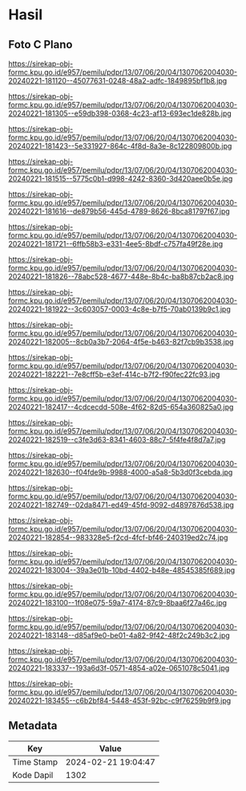 # Hasil

## Foto C Plano

https://sirekap-obj-formc.kpu.go.id/e957/pemilu/pdpr/13/07/06/20/04/1307062004030-20240221-181120--45077631-0248-48a2-adfc-1849895bf1b8.jpg

https://sirekap-obj-formc.kpu.go.id/e957/pemilu/pdpr/13/07/06/20/04/1307062004030-20240221-181305--e59db398-0368-4c23-af13-693ec1de828b.jpg

https://sirekap-obj-formc.kpu.go.id/e957/pemilu/pdpr/13/07/06/20/04/1307062004030-20240221-181423--5e331927-864c-4f8d-8a3e-8c122809800b.jpg

https://sirekap-obj-formc.kpu.go.id/e957/pemilu/pdpr/13/07/06/20/04/1307062004030-20240221-181515--5775c0b1-d998-4242-8360-3d420aee0b5e.jpg

https://sirekap-obj-formc.kpu.go.id/e957/pemilu/pdpr/13/07/06/20/04/1307062004030-20240221-181616--de879b56-445d-4789-8626-8bca81797f67.jpg

https://sirekap-obj-formc.kpu.go.id/e957/pemilu/pdpr/13/07/06/20/04/1307062004030-20240221-181721--6ffb58b3-e331-4ee5-8bdf-c757fa49f28e.jpg

https://sirekap-obj-formc.kpu.go.id/e957/pemilu/pdpr/13/07/06/20/04/1307062004030-20240221-181826--78abc528-4677-448e-8b4c-ba8b87cb2ac8.jpg

https://sirekap-obj-formc.kpu.go.id/e957/pemilu/pdpr/13/07/06/20/04/1307062004030-20240221-181922--3c603057-0003-4c8e-b7f5-70ab0139b9c1.jpg

https://sirekap-obj-formc.kpu.go.id/e957/pemilu/pdpr/13/07/06/20/04/1307062004030-20240221-182005--8cb0a3b7-2064-4f5e-b463-82f7cb9b3538.jpg

https://sirekap-obj-formc.kpu.go.id/e957/pemilu/pdpr/13/07/06/20/04/1307062004030-20240221-182221--7e8cff5b-e3ef-414c-b7f2-f90fec22fc93.jpg

https://sirekap-obj-formc.kpu.go.id/e957/pemilu/pdpr/13/07/06/20/04/1307062004030-20240221-182417--4cdcecdd-508e-4f62-82d5-654a360825a0.jpg

https://sirekap-obj-formc.kpu.go.id/e957/pemilu/pdpr/13/07/06/20/04/1307062004030-20240221-182519--c3fe3d63-8341-4603-88c7-5f4fe4f8d7a7.jpg

https://sirekap-obj-formc.kpu.go.id/e957/pemilu/pdpr/13/07/06/20/04/1307062004030-20240221-182630--f04fde9b-9988-4000-a5a8-5b3d0f3cebda.jpg

https://sirekap-obj-formc.kpu.go.id/e957/pemilu/pdpr/13/07/06/20/04/1307062004030-20240221-182749--02da8471-ed49-45fd-9092-d4897876d538.jpg

https://sirekap-obj-formc.kpu.go.id/e957/pemilu/pdpr/13/07/06/20/04/1307062004030-20240221-182854--983328e5-f2cd-4fcf-bf46-240319ed2c74.jpg

https://sirekap-obj-formc.kpu.go.id/e957/pemilu/pdpr/13/07/06/20/04/1307062004030-20240221-183004--39a3e01b-10bd-4402-b48e-48545385f689.jpg

https://sirekap-obj-formc.kpu.go.id/e957/pemilu/pdpr/13/07/06/20/04/1307062004030-20240221-183100--1f08e075-59a7-4174-87c9-8baa6f27a46c.jpg

https://sirekap-obj-formc.kpu.go.id/e957/pemilu/pdpr/13/07/06/20/04/1307062004030-20240221-183148--d85af9e0-be01-4a82-9f42-48f2c249b3c2.jpg

https://sirekap-obj-formc.kpu.go.id/e957/pemilu/pdpr/13/07/06/20/04/1307062004030-20240221-183337--193a6d3f-0571-4854-a02e-0651078c5041.jpg

https://sirekap-obj-formc.kpu.go.id/e957/pemilu/pdpr/13/07/06/20/04/1307062004030-20240221-183455--c6b2bf84-5448-453f-92bc-c9f76259b9f9.jpg


## Metadata

| Key        | Value               |
| ---------- | ------------------- |
| Time Stamp | 2024-02-21 19:04:47 |
| Kode Dapil | 1302                |



